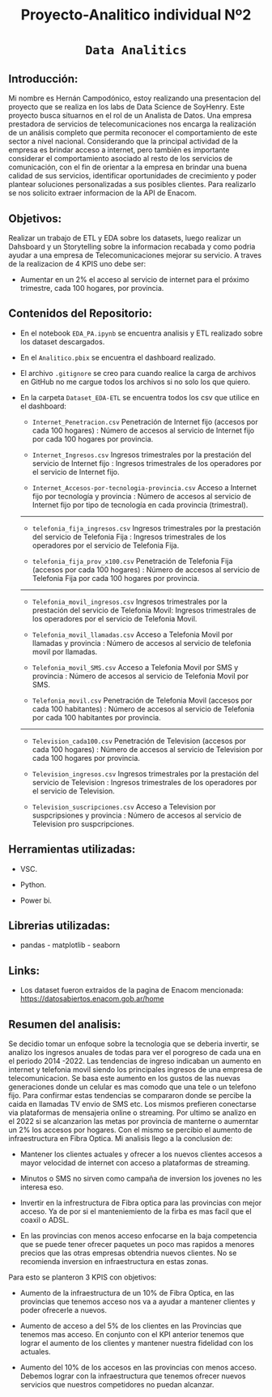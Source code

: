 # <h1 align=center> **Proyecto-Analitico individual Nº2** </h1>

# <h1 align=center>**`Data Analitics`**</h1>

## Introducción:

Mi nombre es Hernán Campodónico, estoy realizando una presentacion del proyecto que se realiza en los labs de Data Science de SoyHenry. 
Este proyecto busca situarnos en el rol de un Analista de Datos.
Una empresa prestadora de servicios de telecomunicaciones nos encarga la realización de un análisis completo que permita reconocer el comportamiento de este sector a nivel nacional. Considerando que la principal actividad de la empresa es brindar acceso a internet, pero también es importante considerar el comportamiento asociado al resto de los servicios de comunicación, con el fin de orientar a la empresa en brindar una buena calidad de sus servicios, identificar oportunidades de crecimiento y poder plantear soluciones personalizadas a sus posibles clientes.
Para realizarlo se nos solicito extraer informacion de la API de Enacom.

## Objetivos: 

Realizar un trabajo de ETL y EDA sobre los datasets, luego realizar un Dahsboard y un Storytelling sobre la informacion recabada y como podria ayudar a una empresa de Telecomunicaciones mejorar su servicio.
A traves de la realizacion de 4 KPIS uno debe ser:

- Aumentar en un 2% el acceso al servicio de internet para el próximo trimestre, cada 100 hogares, por provincia.


## Contenidos del Repositorio:

+ En el notebook `EDA_PA.ipynb` se encuentra analisis y ETL realizado sobre los dataset descargados.

+ En el `Analitico.pbix` se encuentra el dashboard realizado.

+ El archivo `.gitignore` se creo para cuando realice la carga de archivos en GitHub no me cargue todos los archivos si no solo los que quiero.

+ En la carpeta `Dataset_EDA-ETL` se encuentra todos los csv que utilice en el dashboard:

   - `Internet_Penetracion.csv` Penetración de Internet fijo (accesos por cada 100 hogares) : Número de accesos al servicio de Internet fijo por cada 100 hogares por provincia.

   - `Internet_Ingresos.csv`    Ingresos trimestrales por la prestación del servicio de Internet fijo : Ingresos trimestrales de los operadores por el servicio de Internet fijo.

   - `Internet_Accesos-por-tecnologia-provincia.csv` Acceso a Internet fijo por tecnología y provincia : Número de accesos al servicio de Internet fijo por tipo de tecnología en cada provincia (trimestral).

   -----------------------------------------------------------------------------------------------------------------------------------------------------------------------------------------------------------

   - `telefonia_fija_ingresos.csv` Ingresos trimestrales por la prestación del servicio de Telefonia Fija : Ingresos trimestrales de los operadores por el servicio de Telefonia Fija.

   - `telefonia_fija_prov_x100.csv` Penetración de Telefonia Fija (accesos por cada 100 hogares) : Número de accesos al servicio de Telefonia Fija por cada 100 hogares por provincia.

   -----------------------------------------------------------------------------------------------------------------------------------------------------------------------------------------------------------

   - `Telefonia_movil_ingresos.csv` Ingresos trimestrales por la prestación del servicio de Telefonia Movil: Ingresos trimestrales de los operadores por el servicio de Telefonia Movil.

   - `Telefonia_movil_llamadas.csv` Acceso a Telefonia Movil por llamadas y provincia : Número de accesos al servicio de telefonia movil por llamadas.

   - `Telefonia_movil_SMS.csv` Acceso a Telefonia Movil por SMS y provincia : Número de accesos al servicio de Telefonia Movil por SMS.

   - `Telefonia_movil.csv` Penetración de Telefonia Movil (accesos por cada 100 habitantes) : Número de accesos al servicio de Telefonia por cada 100 habitantes por provincia.

   -----------------------------------------------------------------------------------------------------------------------------------------------------------------------------------------------------------

   - `Television_cada100.csv` Penetración de Television (accesos por cada 100 hogares) : Número de accesos al servicio de Television por cada 100 hogares por provincia.

   - `Television_ingresos.csv` Ingresos trimestrales por la prestación del servicio de Television : Ingresos trimestrales de los operadores por el servicio de Television.

   - `Television_suscripciones.csv` Acceso a Television por suspcripsiones y provincia : Número de accesos al servicio de Television pro suspcripciones.

## Herramientas utilizadas:

+ VSC.

+ Python.

+ Power bi.

## Librerias utilizadas:

- pandas - matplotlib - seaborn 

## Links:

+ Los dataset fueron extraidos de la pagina de Enacom mencionada: https://datosabiertos.enacom.gob.ar/home 

## Resumen del analisis:

Se decidio tomar un enfoque sobre la tecnologia que se deberia invertir, se analizo los ingresos anuales de todas para ver el porogreso de cada una en el periodo 2014 -2022.
Las tendencias de ingreso indicaban un aumento en internet y telefonia movil siendo los principales ingresos de una empresa de telecomunicacion. Se basa este aumento en los gustos de las nuevas generaciones donde un celular es mas comodo que una tele o un telefono fijo. Para confirmar estas tendencias se compararon donde se percibe la caida en llamadas TV envio de SMS etc. Los mismos prefieren conectarse via plataformas de mensajeria online o streaming. Por ultimo se analizo en el 2022 si se alcanzarion las metas por provincia de manterne o aumerntar un 2% los accesos por hogares. Con el mismo se percibio el aumento de infraestructura en Fibra Optica.
Mi analisis llego a la conclusion de:

- Mantener los clientes actuales y ofrecer a los nuevos clientes accesos a mayor velocidad de internet con acceso a plataformas de streaming. 

- Minutos o SMS no sirven como campaña de inversion los jovenes no les interesa eso.

- Invertir en la infrestructura de Fibra optica para las provincias con mejor acceso. Ya de por si el manteniemiento de la firba es mas facil que el coaxil o ADSL.

- En las provincias con menos acceso enfocarse en la baja competencia que se puede tener ofrecer paquetes un poco mas rapidos a menores precios que las otras empresas obtendria nuevos clientes.
  No se recomienda inversion en infraestructura en estas zonas.

Para esto se planteron 3 KPIS con objetivos:

- Aumento de la infraestructura de un 10% de Fibra Optica, en las provincias que tenemos acceso nos va a ayudar a mantener clientes y poder ofrecerle a nuevos.

- Aumento de acceso a del 5% de los clientes en las Provincias que tenemos mas acceso. En conjunto con el KPI anterior tenemos que lograr el aumento de los clientes y mantener nuestra fidelidad con los actuales.

- Aumento del 10% de los accesos en las provincias con menos acceso. Debemos lograr con la infraestructura que tenemos ofrecer nuevos servicios que nuestros competidores no puedan alcanzar.